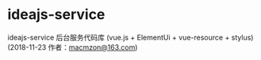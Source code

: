 # ideajs-service
ideajs-service 后台服务代码库 (vue.js + ElementUi + vue-resource + stylus) (2018-11-23 作者：macmzon@163.com)   
